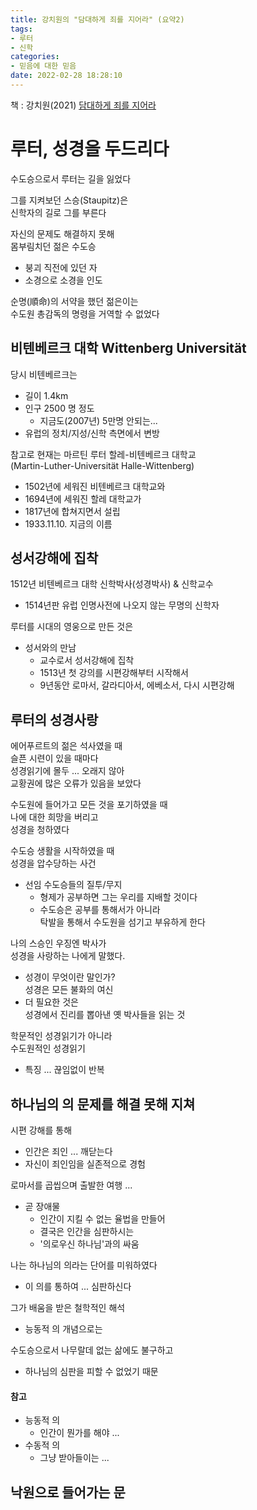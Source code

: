 ```yaml
---
title: 강치원의 "담대하게 죄를 지어라" (요약2)
tags:
- 루터
- 신학
categories:
- 믿음에 대한 믿음
date: 2022-02-28 18:28:10
---
```


책 : 강치원(2021) [담대하게 죄를 지어라](https://www.aladin.co.kr/shop/wproduct.aspx?ItemId=274267762)

# 루터, 성경을 두드리다

수도승으로서 루터는 길을 잃었다

그를 지켜보던 스승(Staupitz)은  
신학자의 길로 그를 부른다

자신의 문제도 해결하지 못해  
몸부림치던 젊은 수도승

- 붕괴 직전에 있던 자  
- 소경으로 소경을 인도

순명(順命)의 서약을 했던 젊은이는  
수도원 총감독의 명령을 거역할 수 없었다

## 비텐베르크 대학 Wittenberg Universität

당시 비텐베르크는
- 길이 1.4km
- 인구 2500 명 정도
    - 지금도(2007년) 5만명 안되는...
- 유럽의 정치/지성/신학 측면에서 변방

참고로 현재는 마르틴 루터 할레-비텐베르크 대학교  
(Martin-Luther-Universität Halle-Wittenberg)  
- 1502년에 세워진 비텐베르크 대학교와
- 1694년에 세워진 할레 대학교가 
- 1817년에 합쳐지면서 설립
- 1933.11.10. 지금의 이름

## 성서강해에 집착

1512년 비텐베르크 대학 신학박사(성경박사) & 신학교수
- 1514년판 유럽 인명사전에 나오지 않는 무명의 신학자

루터를 시대의 영웅으로 만든 것은
- 성서와의 만남
    - 교수로서 성서강해에 집착
    - 1513년 첫 강의를 시편강해부터 시작해서 
    - 9년동안 로마서, 갈라디아서, 에베소서, 다시 시편강해 

## 루터의 성경사랑

에어푸르트의 젊은 석사였을 때  
슬픈 시련이 있을 때마다  
성경읽기에 몰두 ... 오래지 않아  
교황권에 많은 오류가 있음을 보았다

수도원에 들어가고 
모든 것을 포기하였을 때  
나에 대한 희망을 버리고  
성경을 청하였다  

수도승 생활을 시작하였을 때  
성경을 압수당하는 사건  
- 선임 수도승들의 질투/무지
    - 형제가 공부하면 그는 우리를 지배할 것이다
    - 수도승은 공부를 통해서가 아니라  
      탁발을 통해서 수도원을 섬기고 부유하게 한다  

나의 스승인 우징엔 박사가  
성경을 사랑하는 나에게 말했다.  
- 성경이 무엇이란 말인가?  
  성경은 모든 불화의 여신  
- 더 필요한 것은  
  성경에서 진리를 뽑아낸 
  옛 박사들을 읽는 것

학문적인 성경읽기가 아니라  
수도원적인 성경읽기
- 특징 ... 끊임없이 반복

## 하나님의 의 문제를 해결 못해 지쳐

시편 강해를 통해  
- 인간은 죄인 ... 깨닫는다
- 자신이 죄인임을 실존적으로 경험

로마서를 곱씹으며 출발한 여행 ... 
- 곧 장애물
    - 인간이 지킬 수 없는 율법을 만들어
    - 결국은 인간을 심판하시는
    - '의로우신 하나님'과의 싸움

나는 하나님의 의라는 단어를 미워하였다  
- 이 의를 통하여 ... 심판하신다

그가 배움을 받은 철학적인 해석
- 능동적 의 개념으로는  

수도승으로서 나무랄데 없는 삶에도 불구하고
- 하나님의 심판을 피할 수 없었기 때문

#### 참고

- 능동적 의
    - 인간이 뭔가를 해야 ...  
- 수동적 의
    - 그냥 받아들이는 ...

## 낙원으로 들어가는 문
